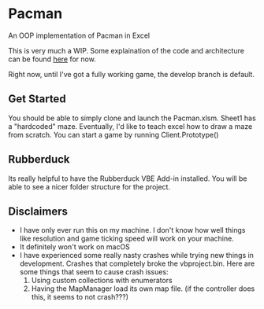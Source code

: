 # Pacman
An OOP implementation of Pacman in Excel

This is very much a WIP. Some explaination of the code and architecture can be found [here](https://codereview.stackexchange.com/q/248785/206696) for now.

Right now, until I've got a fully working game, the develop branch is default. 

## Get Started
You should be able to simply clone and launch the Pacman.xlsm. Sheet1 has a "hardcoded" maze. Eventually, I'd like to teach excel how to draw a maze from scratch. 
You can start a game by running Client.Prototype()

## Rubberduck
Its really helpful to have the Rubberduck VBE Add-in installed. You will be able to see a nicer folder structure for the project.

## Disclaimers
* I have only ever run this on my machine. I don't know how well things like resolution and game ticking speed will work on your machine. 
* It definitely won't work on macOS
* I have experienced some really nasty crashes while trying new things in development. Crashes that completely broke the vbproject.bin. Here are some things that seem to cause crash issues:
  1. Using custom collections with enumerators
  1. Having the MapManager load its own map file. (if the controller does this, it seems to not crash???)
  
  

